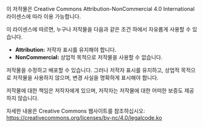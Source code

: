 이 저작물은 Creative Commons Attribution-NonCommercial 4.0 International 라이센스에 따라 이용 가능합니다.

이 라이센스에 따르면, 누구나 저작물을 다음과 같은 조건 하에서 자유롭게 사용할 수 있습니다.

* **Attribution:** 저작자 표시를 유지해야 합니다.
* **NonCommercial:** 상업적 목적으로 저작물을 사용할 수 없습니다.

저작물을 수정하고 배포할 수 있습니다. 그러나 저작자 표시를 유지하고, 상업적 목적으로 저작물을 사용하지 않으며, 변경 사실을 명확하게 표시해야 합니다.

저작물에 대한 책임은 저작자에게 있으며, 저작자는 저작물에 대한 어떠한 보증도 제공하지 않습니다.

자세한 내용은 Creative Commons 웹사이트를 참조하십시오: https://creativecommons.org/licenses/by-nc/4.0/legalcode.ko